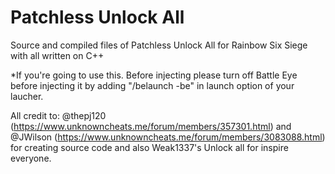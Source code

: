 # Patchless Unlock All
Source and compiled files of Patchless Unlock All for Rainbow Six Siege with all written on C++

*If you're going to use this. Before injecting please turn off Battle Eye before injecting it by adding "/belaunch -be" in launch option of your laucher.

All credit to: @thepj120 (https://www.unknowncheats.me/forum/members/357301.html) and @JWilson (https://www.unknowncheats.me/forum/members/3083088.html) for creating source code and also Weak1337's Unlock all for inspire everyone.

